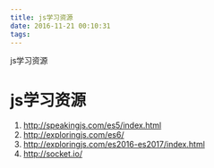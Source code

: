 ```yaml
---
title: js学习资源
date: 2016-11-21 00:10:31
tags:
---
```

js学习资源
<!--more-->

# js学习资源
1. <http://speakingjs.com/es5/index.html>
2. <http://exploringjs.com/es6/>
3. <http://exploringjs.com/es2016-es2017/index.html>
4. <http://socket.io/>